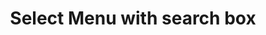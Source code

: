 ---
title: Select Menu with search box
category: Application
paid: true
isActive: true
ltr: {"vue":{"vueCss":[],"vueTail":[]},"react":{"jsxTail":[{"code":"import { useEffect, useRef, useState } from \"react\"\n\nexport default () => {\n\n    const menuItems = [\n        {\n            name: \"Danya\",\n            label: \"@danya\",\n            avatar: \"https://randomuser.me/api/portraits/women/79.jpg\"\n        }, {\n            name: \"Osama\",\n            label: \"@osama\",\n            avatar: \"https://api.uifaces.co/our-content/donated/xZ4wg2Xj.jpg\"\n        }, {\n            name: \"Loyan\",\n            label: \"@loyan\",\n            avatar: \"https://randomuser.me/api/portraits/men/86.jpg\"\n        }, {\n            name: \"Carllose\",\n            label: \"@carllose\",\n            avatar: \"https://images.unsplash.com/photo-1507003211169-0a1dd7228f2d?ixlib=rb-0.3.5&q=80&fm=jpg&crop=faces&fit=crop&h=200&w=200&s=a72ca28288878f8404a795f39642a46f\"\n        }, {\n            name: \"Micheal\",\n            label: \"@micheal\",\n            avatar: \"https://randomuser.me/api/portraits/men/46.jpg\"\n        },\n    ]\n\n    const [selectedItem, setSelectedItem] = useState({\n        item: menuItems[0],\n        idx: 0\n    })\n    const [state, setState] = useState(false)\n\n    const listboxRef = useRef()\n\n    const handleSearch = (e) => {\n        const menuEls = document.querySelectorAll('.menu-el-js')\n        const searchVal = e.target.value.toLocaleLowerCase()\n        const alrtEl = document.getElementById(\"li-alert\")\n        const handleAlert = () => {\n            if (listboxRef.current && listboxRef.current.offsetHeight < 5) alrtEl.classList.remove(\"hidden\")\n            else alrtEl.classList.add(\"hidden\")\n        }\n        handleAlert()\n        setTimeout(() => handleAlert(), 100)\n\n        menuEls.forEach((el, idx) => {\n            el.classList.remove(\"hidden\")\n            if (!menuItems[idx].name.toLocaleLowerCase().includes(searchVal)) {\n                el.classList.add(\"hidden\")\n            }\n        })\n    }\n\n    useEffect(() => {\n        document.onclick = (e) => {\n            const target = e.target;\n            if (!target.closest(\".label-button\")) setState(false)\n        };\n    }, [])\n\n    return (\n        <div className=\"relative max-w-xs px-4 text-base\">\n            {\n                state ? (\n                    <div className=\"label-button flex items-center gap-1 px-2 border rounded-lg shadow-sm\">\n                        <svg xmlns=\"http://www.w3.org/2000/svg\" className=\"w-6 h-6 text-gray-400\" fill=\"none\" viewBox=\"0 0 24 24\" stroke=\"currentColor\">\n                            <path strokeLinecap=\"round\" strokeLinejoin=\"round\" strokeWidth={2} d=\"M21 21l-6-6m2-5a7 7 0 11-14 0 7 7 0 0114 0z\" />\n                        </svg>\n                        <input\n                            type=\"text\"\n                            placeholder=\"Type to search\"\n                            className=\"w-full px-2 py-2 text-gray-500 bg-transparent rounded-md outline-none\"\n                            onChange={handleSearch}\n                        />\n                        <button\n                            onClick={() => setState(false)}\n                        >\n                            <svg xmlns=\"http://www.w3.org/2000/svg\" viewBox=\"0 0 20 20\" fill=\"currentColor\" className=\"w-5 h-5 text-gray-400\">\n                                <path d=\"M6.28 5.22a.75.75 0 00-1.06 1.06L8.94 10l-3.72 3.72a.75.75 0 101.06 1.06L10 11.06l3.72 3.72a.75.75 0 101.06-1.06L11.06 10l3.72-3.72a.75.75 0 00-1.06-1.06L10 8.94 6.28 5.22z\" />\n                            </svg>\n                        </button>\n                    </div>\n                ) : (\n\n                    <button className=\"label-button flex items-center gap-2 w-full px-3 py-2 text-gray-500 bg-white border rounded-md shadow-sm cursor-default outline-none focus:border-indigo-600\"\n                        aria-haspopup=\"true\"\n                        aria-expanded=\"true\"\n                        aria-labelledby=\"listbox-label\"\n                        onClick={() => setState(true)}\n                    >\n                        <img src={selectedItem.item.avatar} className=\"w-6 h-6 rounded-full\" />\n                        <div className=\"flex-1 text-left flex items-center gap-x-1\">\n                            {selectedItem.item.name}<span className=\"text-sm\">{selectedItem.item.label}</span>\n                        </div>\n                        <svg xmlns=\"http://www.w3.org/2000/svg\" viewBox=\"0 0 20 20\" fill=\"currentColor\" className=\"w-5 h-5 text-gray-400\">\n                            <path fillRule=\"evenodd\" d=\"M5.23 7.21a.75.75 0 011.06.02L10 11.168l3.71-3.938a.75.75 0 111.08 1.04l-4.25 4.5a.75.75 0 01-1.08 0l-4.25-4.5a.75.75 0 01.02-1.06z\" clipRule=\"evenodd\" />\n                        </svg>\n                    </button>\n                )\n            }\n\n            {\n                state ? (\n                    <div className=\"relative w-full\">\n                        <ul ref={listboxRef} className=\"absolute w-full mt-3 overflow-y-auto bg-white border rounded-md shadow-sm max-h-64\" role=\"listbox\">\n                            <li id=\"li-alert\" className=\"hidden px-3 py-2 text-center text-gray-600\">Not results available</li>\n                            {\n                                menuItems.map((el, idx) => (\n                                    <li\n                                        key={idx}\n                                        onClick={() => setSelectedItem({\n                                            item: el,\n                                            idx\n                                        })}\n                                        role=\"option\"\n                                        aria-selected={selectedItem.idx == idx ? true : false}\n                                        className={`${selectedItem.idx == idx ? 'text-indigo-600 bg-indigo-50' : ''} menu-el-js flex items-center justify-between gap-2 px-3 py-2 cursor-default duration-150 text-gray-500 hover:text-indigo-600 hover:bg-indigo-50`}\n                                    >\n                                        <img src={el.avatar} className=\"w-6 h-6 rounded-full\" />\n                                        <div className=\"flex-1 text-left flex items-center gap-x-1\">\n                                            {el.name}<span className=\"text-sm\">{el.label}</span>\n                                        </div>\n                                        {\n                                            selectedItem.idx == idx ? (\n                                                <svg xmlns=\"http://www.w3.org/2000/svg\" className=\"w-5 h-5 text-indigo-600\" viewBox=\"0 0 20 20\" fill=\"currentColor\">\n                                                    <path fillRule=\"evenodd\" d=\"M16.707 5.293a1 1 0 010 1.414l-8 8a1 1 0 01-1.414 0l-4-4a1 1 0 011.414-1.414L8 12.586l7.293-7.293a1 1 0 011.414 0z\" clipRule=\"evenodd\" />\n                                                </svg>\n                                            ) : ''\n                                        }\n                                    </li>\n                                ))\n                            }\n                        </ul>\n                    </div>\n                ) : ''\n            }\n        </div>\n    )\n}","label":"App.jsx"}],"jsxCss":[]},"preview":"function App() {\n  const menuItems = [{\n    name: \"Danya\",\n    label: \"@danya\",\n    avatar: \"https://randomuser.me/api/portraits/women/79.jpg\"\n  }, {\n    name: \"Osama\",\n    label: \"@osama\",\n    avatar: \"https://api.uifaces.co/our-content/donated/xZ4wg2Xj.jpg\"\n  }, {\n    name: \"Loyan\",\n    label: \"@loyan\",\n    avatar: \"https://randomuser.me/api/portraits/men/86.jpg\"\n  }, {\n    name: \"Carllose\",\n    label: \"@carllose\",\n    avatar: \"https://images.unsplash.com/photo-1507003211169-0a1dd7228f2d?ixlib=rb-0.3.5&q=80&fm=jpg&crop=faces&fit=crop&h=200&w=200&s=a72ca28288878f8404a795f39642a46f\"\n  }, {\n    name: \"Micheal\",\n    label: \"@micheal\",\n    avatar: \"https://randomuser.me/api/portraits/men/46.jpg\"\n  }];\n  const [selectedItem, setSelectedItem] = React.useState({\n    item: menuItems[0],\n    idx: 0\n  });\n  const [state, setState] = React.useState(false);\n  const listboxRef = React.useRef();\n  const handleSearch = e => {\n    const menuEls = document.querySelectorAll('.menu-el-js');\n    const searchVal = e.target.value.toLocaleLowerCase();\n    const alrtEl = document.getElementById(\"li-alert\");\n    const handleAlert = () => {\n      if (listboxRef.current && listboxRef.current.offsetHeight < 5) alrtEl.classList.remove(\"hidden\");else alrtEl.classList.add(\"hidden\");\n    };\n    handleAlert();\n    setTimeout(() => handleAlert(), 100);\n    menuEls.forEach((el, idx) => {\n      el.classList.remove(\"hidden\");\n      if (!menuItems[idx].name.toLocaleLowerCase().includes(searchVal)) {\n        el.classList.add(\"hidden\");\n      }\n    });\n  };\n  React.useEffect(() => {\n    document.onclick = e => {\n      const target = e.target;\n      if (!target.closest(\".label-button\")) setState(false);\n    };\n  }, []);\n  return /*#__PURE__*/React.createElement(\"div\", {\n    className: \"relative max-w-xs px-4 mx-auto mt-12 text-base\"\n  }, state ? /*#__PURE__*/React.createElement(\"div\", {\n    className: \"label-button flex items-center gap-1 px-2 border rounded-lg shadow-sm\"\n  }, /*#__PURE__*/React.createElement(\"svg\", {\n    xmlns: \"http://www.w3.org/2000/svg\",\n    className: \"w-6 h-6 text-gray-400\",\n    fill: \"none\",\n    viewBox: \"0 0 24 24\",\n    stroke: \"currentColor\"\n  }, /*#__PURE__*/React.createElement(\"path\", {\n    strokeLinecap: \"round\",\n    strokeLinejoin: \"round\",\n    strokeWidth: 2,\n    d: \"M21 21l-6-6m2-5a7 7 0 11-14 0 7 7 0 0114 0z\"\n  })), /*#__PURE__*/React.createElement(\"input\", {\n    type: \"text\",\n    placeholder: \"Type to search\",\n    className: \"w-full px-2 py-2 text-gray-500 bg-transparent rounded-md outline-none\",\n    onChange: handleSearch\n  }), /*#__PURE__*/React.createElement(\"button\", {\n    onClick: () => setState(false)\n  }, /*#__PURE__*/React.createElement(\"svg\", {\n    xmlns: \"http://www.w3.org/2000/svg\",\n    viewBox: \"0 0 20 20\",\n    fill: \"currentColor\",\n    className: \"w-5 h-5 text-gray-400\"\n  }, /*#__PURE__*/React.createElement(\"path\", {\n    d: \"M6.28 5.22a.75.75 0 00-1.06 1.06L8.94 10l-3.72 3.72a.75.75 0 101.06 1.06L10 11.06l3.72 3.72a.75.75 0 101.06-1.06L11.06 10l3.72-3.72a.75.75 0 00-1.06-1.06L10 8.94 6.28 5.22z\"\n  })))) : /*#__PURE__*/React.createElement(\"button\", {\n    className: \"label-button flex items-center gap-2 w-full px-3 py-2 text-gray-500 bg-white border rounded-md shadow-sm cursor-default outline-none focus:border-indigo-600\",\n    \"aria-haspopup\": \"true\",\n    \"aria-expanded\": \"true\",\n    \"aria-labelledby\": \"listbox-label\",\n    onClick: () => setState(true)\n  }, /*#__PURE__*/React.createElement(\"img\", {\n    src: selectedItem.item.avatar,\n    className: \"w-6 h-6 rounded-full\"\n  }), /*#__PURE__*/React.createElement(\"div\", {\n    className: \"flex-1 text-left flex items-center gap-x-1\"\n  }, selectedItem.item.name, /*#__PURE__*/React.createElement(\"span\", {\n    className: \"text-sm\"\n  }, selectedItem.item.label)), /*#__PURE__*/React.createElement(\"svg\", {\n    xmlns: \"http://www.w3.org/2000/svg\",\n    viewBox: \"0 0 20 20\",\n    fill: \"currentColor\",\n    className: \"w-5 h-5 text-gray-400\"\n  }, /*#__PURE__*/React.createElement(\"path\", {\n    fillRule: \"evenodd\",\n    d: \"M5.23 7.21a.75.75 0 011.06.02L10 11.168l3.71-3.938a.75.75 0 111.08 1.04l-4.25 4.5a.75.75 0 01-1.08 0l-4.25-4.5a.75.75 0 01.02-1.06z\",\n    clipRule: \"evenodd\"\n  }))), state ? /*#__PURE__*/React.createElement(\"div\", {\n    className: \"relative w-full\"\n  }, /*#__PURE__*/React.createElement(\"ul\", {\n    ref: listboxRef,\n    className: \"absolute w-full mt-3 overflow-y-auto bg-white border rounded-md shadow-sm max-h-64\",\n    role: \"listbox\"\n  }, /*#__PURE__*/React.createElement(\"li\", {\n    id: \"li-alert\",\n    className: \"hidden px-3 py-2 text-center text-gray-600\"\n  }, \"Not results available\"), menuItems.map((el, idx) => /*#__PURE__*/React.createElement(\"li\", {\n    key: idx,\n    onClick: () => setSelectedItem({\n      item: el,\n      idx\n    }),\n    role: \"option\",\n    \"aria-selected\": selectedItem.idx == idx ? true : false,\n    className: `${selectedItem.idx == idx ? 'text-indigo-600 bg-indigo-50' : ''} menu-el-js flex items-center justify-between gap-2 px-3 py-2 cursor-default duration-150 text-gray-500 hover:text-indigo-600 hover:bg-indigo-50`\n  }, /*#__PURE__*/React.createElement(\"img\", {\n    src: el.avatar,\n    className: \"w-6 h-6 rounded-full\"\n  }), /*#__PURE__*/React.createElement(\"div\", {\n    className: \"flex-1 text-left flex items-center gap-x-1\"\n  }, el.name, /*#__PURE__*/React.createElement(\"span\", {\n    className: \"text-sm\"\n  }, el.label)), selectedItem.idx == idx ? /*#__PURE__*/React.createElement(\"svg\", {\n    xmlns: \"http://www.w3.org/2000/svg\",\n    className: \"w-5 h-5 text-indigo-600\",\n    viewBox: \"0 0 20 20\",\n    fill: \"currentColor\"\n  }, /*#__PURE__*/React.createElement(\"path\", {\n    fillRule: \"evenodd\",\n    d: \"M16.707 5.293a1 1 0 010 1.414l-8 8a1 1 0 01-1.414 0l-4-4a1 1 0 011.414-1.414L8 12.586l7.293-7.293a1 1 0 011.414 0z\",\n    clipRule: \"evenodd\"\n  })) : '')))) : '');\n}"}
rtl: {"preview":"function App() {\n  const menuItems = [{\n    name: \"دانيا\",\n    label: \"@danya\",\n    avatar: \"https://randomuser.me/api/portraits/women/79.jpg\"\n  }, {\n    name: \"اسامه\",\n    label: \"@osama\",\n    avatar: \"https://api.uifaces.co/our-content/donated/xZ4wg2Xj.jpg\"\n  }, {\n    name: \"ليان\",\n    label: \"@loyan\",\n    avatar: \"https://randomuser.me/api/portraits/men/86.jpg\"\n  }, {\n    name: \"كارلوس\",\n    label: \"@carllose\",\n    avatar: \"https://images.unsplash.com/photo-1507003211169-0a1dd7228f2d?ixlib=rb-0.3.5&q=80&fm=jpg&crop=faces&fit=crop&h=200&w=200&s=a72ca28288878f8404a795f39642a46f\"\n  }, {\n    name: \"ميشايل\",\n    label: \"@micheal\",\n    avatar: \"https://randomuser.me/api/portraits/men/46.jpg\"\n  }];\n  const [selectedItem, setSelectedItem] = React.useState({\n    item: menuItems[0],\n    idx: 0\n  });\n  const [state, setState] = React.useState(false);\n  const listboxRef = React.useRef();\n  const handleSearch = e => {\n    const menuEls = document.querySelectorAll('.menu-el-js');\n    const searchVal = e.target.value.toLocaleLowerCase();\n    const alrtEl = document.getElementById(\"li-alert\");\n    const handleAlert = () => {\n      if (listboxRef.current && listboxRef.current.offsetHeight < 5) alrtEl.classList.remove(\"hidden\");else alrtEl.classList.add(\"hidden\");\n    };\n    handleAlert();\n    setTimeout(() => handleAlert(), 100);\n    menuEls.forEach((el, idx) => {\n      el.classList.remove(\"hidden\");\n      if (!menuItems[idx].name.toLocaleLowerCase().includes(searchVal)) {\n        el.classList.add(\"hidden\");\n      }\n    });\n  };\n  React.useEffect(() => {\n    document.onclick = e => {\n      const target = e.target;\n      if (!target.closest(\".label-button\")) setState(false);\n    };\n  }, []);\n  return /*#__PURE__*/React.createElement(\"div\", {\n    className: \"relative max-w-xs px-4 mx-auto mt-12 text-base\"\n  }, state ? /*#__PURE__*/React.createElement(\"div\", {\n    className: \"label-button flex items-center gap-1 px-2 border rounded-lg shadow-sm\"\n  }, /*#__PURE__*/React.createElement(\"svg\", {\n    xmlns: \"http://www.w3.org/2000/svg\",\n    className: \"w-6 h-6 text-gray-400\",\n    fill: \"none\",\n    viewBox: \"0 0 24 24\",\n    stroke: \"currentColor\"\n  }, /*#__PURE__*/React.createElement(\"path\", {\n    strokeLinecap: \"round\",\n    strokeLinejoin: \"round\",\n    strokeWidth: 2,\n    d: \"M21 21l-6-6m2-5a7 7 0 11-14 0 7 7 0 0114 0z\"\n  })), /*#__PURE__*/React.createElement(\"input\", {\n    type: \"text\",\n    placeholder: \"Type to search\",\n    className: \"w-full px-2 py-2 text-gray-500 bg-transparent rounded-md outline-none\",\n    onChange: handleSearch\n  }), /*#__PURE__*/React.createElement(\"button\", {\n    onClick: () => setState(false)\n  }, /*#__PURE__*/React.createElement(\"svg\", {\n    xmlns: \"http://www.w3.org/2000/svg\",\n    viewBox: \"0 0 20 20\",\n    fill: \"currentColor\",\n    className: \"w-5 h-5 text-gray-400\"\n  }, /*#__PURE__*/React.createElement(\"path\", {\n    d: \"M6.28 5.22a.75.75 0 00-1.06 1.06L8.94 10l-3.72 3.72a.75.75 0 101.06 1.06L10 11.06l3.72 3.72a.75.75 0 101.06-1.06L11.06 10l3.72-3.72a.75.75 0 00-1.06-1.06L10 8.94 6.28 5.22z\"\n  })))) : /*#__PURE__*/React.createElement(\"button\", {\n    className: \"label-button flex items-center gap-2 w-full px-3 py-2 text-gray-500 bg-white border rounded-md shadow-sm cursor-default outline-none focus:border-indigo-600\",\n    \"aria-haspopup\": \"true\",\n    \"aria-expanded\": \"true\",\n    \"aria-labelledby\": \"listbox-label\",\n    onClick: () => setState(true)\n  }, /*#__PURE__*/React.createElement(\"img\", {\n    src: selectedItem.item.avatar,\n    className: \"w-6 h-6 rounded-full\"\n  }), /*#__PURE__*/React.createElement(\"div\", {\n    className: \"flex-1 text-left flex items-center gap-x-1\"\n  }, selectedItem.item.name, /*#__PURE__*/React.createElement(\"span\", {\n    className: \"text-sm\"\n  }, selectedItem.item.label)), /*#__PURE__*/React.createElement(\"svg\", {\n    xmlns: \"http://www.w3.org/2000/svg\",\n    viewBox: \"0 0 20 20\",\n    fill: \"currentColor\",\n    className: \"w-5 h-5 text-gray-400\"\n  }, /*#__PURE__*/React.createElement(\"path\", {\n    fillRule: \"evenodd\",\n    d: \"M5.23 7.21a.75.75 0 011.06.02L10 11.168l3.71-3.938a.75.75 0 111.08 1.04l-4.25 4.5a.75.75 0 01-1.08 0l-4.25-4.5a.75.75 0 01.02-1.06z\",\n    clipRule: \"evenodd\"\n  }))), state ? /*#__PURE__*/React.createElement(\"div\", {\n    className: \"relative w-full\"\n  }, /*#__PURE__*/React.createElement(\"ul\", {\n    ref: listboxRef,\n    className: \"absolute w-full mt-3 overflow-y-auto bg-white border rounded-md shadow-sm max-h-64\",\n    role: \"listbox\"\n  }, /*#__PURE__*/React.createElement(\"li\", {\n    id: \"li-alert\",\n    className: \"hidden px-3 py-2 text-center text-gray-600\"\n  }, \"Not results available\"), menuItems.map((el, idx) => /*#__PURE__*/React.createElement(\"li\", {\n    key: idx,\n    onClick: () => setSelectedItem({\n      item: el,\n      idx\n    }),\n    role: \"option\",\n    \"aria-selected\": selectedItem.idx == idx ? true : false,\n    className: `${selectedItem.idx == idx ? 'text-indigo-600 bg-indigo-50' : ''} menu-el-js flex items-center justify-between gap-2 px-3 py-2 cursor-default duration-150 text-gray-500 hover:text-indigo-600 hover:bg-indigo-50`\n  }, /*#__PURE__*/React.createElement(\"img\", {\n    src: el.avatar,\n    className: \"w-6 h-6 rounded-full\"\n  }), /*#__PURE__*/React.createElement(\"div\", {\n    className: \"flex-1 text-left flex items-center gap-x-1\"\n  }, el.name, /*#__PURE__*/React.createElement(\"span\", {\n    className: \"text-sm\"\n  }, el.label)), selectedItem.idx == idx ? /*#__PURE__*/React.createElement(\"svg\", {\n    xmlns: \"http://www.w3.org/2000/svg\",\n    className: \"w-5 h-5 text-indigo-600\",\n    viewBox: \"0 0 20 20\",\n    fill: \"currentColor\"\n  }, /*#__PURE__*/React.createElement(\"path\", {\n    fillRule: \"evenodd\",\n    d: \"M16.707 5.293a1 1 0 010 1.414l-8 8a1 1 0 01-1.414 0l-4-4a1 1 0 011.414-1.414L8 12.586l7.293-7.293a1 1 0 011.414 0z\",\n    clipRule: \"evenodd\"\n  })) : '')))) : '');\n}","vue":{"vueCss":[],"vueTail":[]},"react":{"jsxTail":[{"code":"import { useEffect, useRef, useState } from \"react\"\n\nexport default () => {\n\n    const menuItems = [\n        {\n            name: \"دانيا\",\n            label: \"@danya\",\n            avatar: \"https://randomuser.me/api/portraits/women/79.jpg\"\n        }, {\n            name: \"اسامه\",\n            label: \"@osama\",\n            avatar: \"https://api.uifaces.co/our-content/donated/xZ4wg2Xj.jpg\"\n        }, {\n            name: \"ليان\",\n            label: \"@loyan\",\n            avatar: \"https://randomuser.me/api/portraits/men/86.jpg\"\n        }, {\n            name: \"كارلوس\",\n            label: \"@carllose\",\n            avatar: \"https://images.unsplash.com/photo-1507003211169-0a1dd7228f2d?ixlib=rb-0.3.5&q=80&fm=jpg&crop=faces&fit=crop&h=200&w=200&s=a72ca28288878f8404a795f39642a46f\"\n        }, {\n            name: \"ميشايل\",\n            label: \"@micheal\",\n            avatar: \"https://randomuser.me/api/portraits/men/46.jpg\"\n        },\n    ]\n\n    const [selectedItem, setSelectedItem] = useState({\n        item: menuItems[0],\n        idx: 0\n    })\n    const [state, setState] = useState(false)\n\n    const listboxRef = useRef()\n\n    const handleSearch = (e) => {\n        const menuEls = document.querySelectorAll('.menu-el-js')\n        const searchVal = e.target.value.toLocaleLowerCase()\n        const alrtEl = document.getElementById(\"li-alert\")\n        const handleAlert = () => {\n            if (listboxRef.current && listboxRef.current.offsetHeight < 5) alrtEl.classList.remove(\"hidden\")\n            else alrtEl.classList.add(\"hidden\")\n        }\n        handleAlert()\n        setTimeout(() => handleAlert(), 100)\n\n        menuEls.forEach((el, idx) => {\n            el.classList.remove(\"hidden\")\n            if (!menuItems[idx].name.toLocaleLowerCase().includes(searchVal)) {\n                el.classList.add(\"hidden\")\n            }\n        })\n    }\n\n    useEffect(() => {\n        document.onclick = (e) => {\n            const target = e.target;\n            if (!target.closest(\".label-button\")) setState(false)\n        };\n    }, [])\n\n    return (\n        <div className=\"relative max-w-xs px-4 text-base\">\n            {\n                state ? (\n                    <div className=\"label-button flex items-center gap-1 px-2 border rounded-lg shadow-sm\">\n                        <svg xmlns=\"http://www.w3.org/2000/svg\" className=\"w-6 h-6 text-gray-400\" fill=\"none\" viewBox=\"0 0 24 24\" stroke=\"currentColor\">\n                            <path strokeLinecap=\"round\" strokeLinejoin=\"round\" strokeWidth={2} d=\"M21 21l-6-6m2-5a7 7 0 11-14 0 7 7 0 0114 0z\" />\n                        </svg>\n                        <input\n                            type=\"text\"\n                            placeholder=\"Type to search\"\n                            className=\"w-full px-2 py-2 text-gray-500 bg-transparent rounded-md outline-none\"\n                            onChange={handleSearch}\n                        />\n                        <button\n                            onClick={() => setState(false)}\n                        >\n                            <svg xmlns=\"http://www.w3.org/2000/svg\" viewBox=\"0 0 20 20\" fill=\"currentColor\" className=\"w-5 h-5 text-gray-400\">\n                                <path d=\"M6.28 5.22a.75.75 0 00-1.06 1.06L8.94 10l-3.72 3.72a.75.75 0 101.06 1.06L10 11.06l3.72 3.72a.75.75 0 101.06-1.06L11.06 10l3.72-3.72a.75.75 0 00-1.06-1.06L10 8.94 6.28 5.22z\" />\n                            </svg>\n                        </button>\n                    </div>\n                ) : (\n\n                    <button className=\"label-button flex items-center gap-2 w-full px-3 py-2 text-gray-500 bg-white border rounded-md shadow-sm cursor-default outline-none focus:border-indigo-600\"\n                        aria-haspopup=\"true\"\n                        aria-expanded=\"true\"\n                        aria-labelledby=\"listbox-label\"\n                        onClick={() => setState(true)}\n                    >\n                        <img src={selectedItem.item.avatar} className=\"w-6 h-6 rounded-full\" />\n                        <div className=\"flex-1 text-left flex items-center gap-x-1\">\n                            {selectedItem.item.name}<span className=\"text-sm\">{selectedItem.item.label}</span>\n                        </div>\n                        <svg xmlns=\"http://www.w3.org/2000/svg\" viewBox=\"0 0 20 20\" fill=\"currentColor\" className=\"w-5 h-5 text-gray-400\">\n                            <path fillRule=\"evenodd\" d=\"M5.23 7.21a.75.75 0 011.06.02L10 11.168l3.71-3.938a.75.75 0 111.08 1.04l-4.25 4.5a.75.75 0 01-1.08 0l-4.25-4.5a.75.75 0 01.02-1.06z\" clipRule=\"evenodd\" />\n                        </svg>\n                    </button>\n                )\n            }\n\n            {\n                state ? (\n                    <div className=\"relative w-full\">\n                        <ul ref={listboxRef} className=\"absolute w-full mt-3 overflow-y-auto bg-white border rounded-md shadow-sm max-h-64\" role=\"listbox\">\n                            <li id=\"li-alert\" className=\"hidden px-3 py-2 text-center text-gray-600\">Not results available</li>\n                            {\n                                menuItems.map((el, idx) => (\n                                    <li\n                                        key={idx}\n                                        onClick={() => setSelectedItem({\n                                            item: el,\n                                            idx\n                                        })}\n                                        role=\"option\"\n                                        aria-selected={selectedItem.idx == idx ? true : false}\n                                        className={`${selectedItem.idx == idx ? 'text-indigo-600 bg-indigo-50' : ''} menu-el-js flex items-center justify-between gap-2 px-3 py-2 cursor-default duration-150 text-gray-500 hover:text-indigo-600 hover:bg-indigo-50`}\n                                    >\n                                        <img src={el.avatar} className=\"w-6 h-6 rounded-full\" />\n                                        <div className=\"flex-1 text-left flex items-center gap-x-1\">\n                                            {el.name}<span className=\"text-sm\">{el.label}</span>\n                                        </div>\n                                        {\n                                            selectedItem.idx == idx ? (\n                                                <svg xmlns=\"http://www.w3.org/2000/svg\" className=\"w-5 h-5 text-indigo-600\" viewBox=\"0 0 20 20\" fill=\"currentColor\">\n                                                    <path fillRule=\"evenodd\" d=\"M16.707 5.293a1 1 0 010 1.414l-8 8a1 1 0 01-1.414 0l-4-4a1 1 0 011.414-1.414L8 12.586l7.293-7.293a1 1 0 011.414 0z\" clipRule=\"evenodd\" />\n                                                </svg>\n                                            ) : ''\n                                        }\n                                    </li>\n                                ))\n                            }\n                        </ul>\n                    </div>\n                ) : ''\n            }\n        </div>\n    )\n}","label":"App.jsx"}],"jsxCss":[]}}
slug: /select-menus
id: 5439fed3-a9bf-4fd6-826b-ad8f8006c239
created_at: 1668385119637
---
